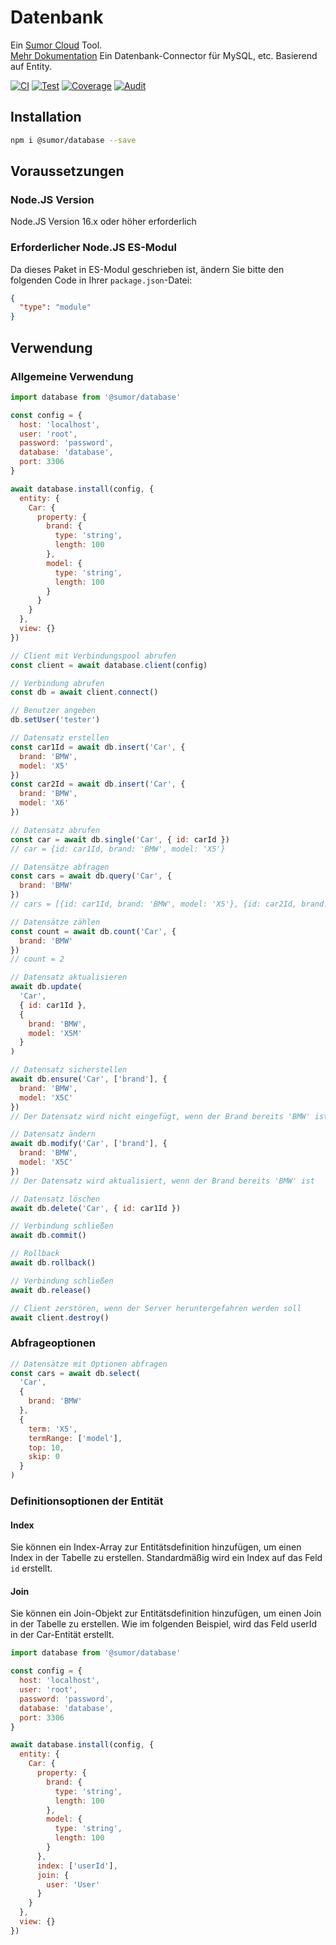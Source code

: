 # Datenbank

Ein [Sumor Cloud](https://sumor.cloud) Tool.  
[Mehr Dokumentation](https://sumor.cloud/database) Ein Datenbank-Connector für MySQL, etc. Basierend auf Entity.

[![CI](https://github.com/sumor-cloud/database/actions/workflows/ci.yml/badge.svg)](https://github.com/sumor-cloud/database/actions/workflows/ci.yml)
[![Test](https://github.com/sumor-cloud/database/actions/workflows/ut.yml/badge.svg)](https://github.com/sumor-cloud/database/actions/workflows/ut.yml)
[![Coverage](https://github.com/sumor-cloud/database/actions/workflows/coverage.yml/badge.svg)](https://github.com/sumor-cloud/database/actions/workflows/coverage.yml)
[![Audit](https://github.com/sumor-cloud/database/actions/workflows/audit.yml/badge.svg)](https://github.com/sumor-cloud/database/actions/workflows/audit.yml)

## Installation

```bash
npm i @sumor/database --save
```

## Voraussetzungen

### Node.JS Version

Node.JS Version 16.x oder höher erforderlich

### Erforderlicher Node.JS ES-Modul

Da dieses Paket in ES-Modul geschrieben ist,
ändern Sie bitte den folgenden Code in Ihrer `package.json`-Datei:

```json
{
  "type": "module"
}
```

## Verwendung

### Allgemeine Verwendung

```js
import database from '@sumor/database'

const config = {
  host: 'localhost',
  user: 'root',
  password: 'password',
  database: 'database',
  port: 3306
}

await database.install(config, {
  entity: {
    Car: {
      property: {
        brand: {
          type: 'string',
          length: 100
        },
        model: {
          type: 'string',
          length: 100
        }
      }
    }
  },
  view: {}
})

// Client mit Verbindungspool abrufen
const client = await database.client(config)

// Verbindung abrufen
const db = await client.connect()

// Benutzer angeben
db.setUser('tester')

// Datensatz erstellen
const car1Id = await db.insert('Car', {
  brand: 'BMW',
  model: 'X5'
})
const car2Id = await db.insert('Car', {
  brand: 'BMW',
  model: 'X6'
})

// Datensatz abrufen
const car = await db.single('Car', { id: carId })
// car = {id: car1Id, brand: 'BMW', model: 'X5'}

// Datensätze abfragen
const cars = await db.query('Car', {
  brand: 'BMW'
})
// cars = [{id: car1Id, brand: 'BMW', model: 'X5'}, {id: car2Id, brand: 'BMW', model: 'X6'}]

// Datensätze zählen
const count = await db.count('Car', {
  brand: 'BMW'
})
// count = 2

// Datensatz aktualisieren
await db.update(
  'Car',
  { id: car1Id },
  {
    brand: 'BMW',
    model: 'X5M'
  }
)

// Datensatz sicherstellen
await db.ensure('Car', ['brand'], {
  brand: 'BMW',
  model: 'X5C'
})
// Der Datensatz wird nicht eingefügt, wenn der Brand bereits 'BMW' ist

// Datensatz ändern
await db.modify('Car', ['brand'], {
  brand: 'BMW',
  model: 'X5C'
})
// Der Datensatz wird aktualisiert, wenn der Brand bereits 'BMW' ist

// Datensatz löschen
await db.delete('Car', { id: car1Id })

// Verbindung schließen
await db.commit()

// Rollback
await db.rollback()

// Verbindung schließen
await db.release()

// Client zerstören, wenn der Server heruntergefahren werden soll
await client.destroy()
```

### Abfrageoptionen

```js
// Datensätze mit Optionen abfragen
const cars = await db.select(
  'Car',
  {
    brand: 'BMW'
  },
  {
    term: 'X5',
    termRange: ['model'],
    top: 10,
    skip: 0
  }
)
```

### Definitionsoptionen der Entität

#### Index

Sie können ein Index-Array zur Entitätsdefinition hinzufügen, um einen Index in der Tabelle zu erstellen. Standardmäßig wird ein Index auf das Feld `id` erstellt.

#### Join

Sie können ein Join-Objekt zur Entitätsdefinition hinzufügen, um einen Join in der Tabelle zu erstellen.
Wie im folgenden Beispiel, wird das Feld userId in der Car-Entität erstellt.

```js
import database from '@sumor/database'

const config = {
  host: 'localhost',
  user: 'root',
  password: 'password',
  database: 'database',
  port: 3306
}

await database.install(config, {
  entity: {
    Car: {
      property: {
        brand: {
          type: 'string',
          length: 100
        },
        model: {
          type: 'string',
          length: 100
        }
      },
      index: ['userId'],
      join: {
        user: 'User'
      }
    }
  },
  view: {}
})
```